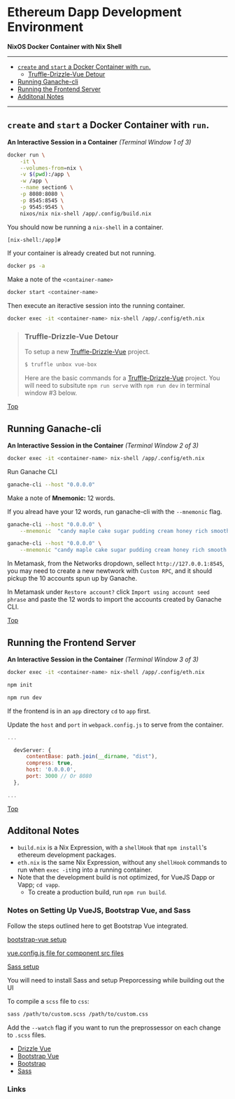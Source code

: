 # Ethereum Dapp Development Environment
__NixOS Docker Container with Nix Shell__


---
- [`create` and `start` a Docker Container with ```run```.](#create-and-start-a-docker-container-with-run)
    + [Truffle-Drizzle-Vue Detour](#truffle-drizzle-vue-detour)
- [Running Ganache-cli](#running-ganache-cli)
- [Running the Frontend Server](#running-the-frontend-server)
- [Additonal Notes](#additonal-notes)

---

## `create` and `start` a Docker Container with ```run```.
**An Interactive Session in a Container** *(Terminal Window 1 of 3)*
```bash
docker run \
    -it \
    --volumes-from=nix \
    -v $(pwd):/app \
    -w /app \
    --name section6 \
    -p 8080:8080 \
    -p 8545:8545 \
    -p 9545:9545 \
    nixos/nix nix-shell /app/.config/build.nix
```

You should now be running a `nix-shell` in a container.

```bash
[nix-shell:/app]#
```

If your container is already created but not running.

```bash
docker ps -a
```

Make a note of the ```<container-name>```

```bash
docker start <container-name>
```

Then execute an iteractive session into the running container.

```bash
docker exec -it <container-name> nix-shell /app/.config/eth.nix
```

> ### Truffle-Drizzle-Vue Detour
> 
> To setup a new [Truffle-Drizzle-Vue][1] project.
> 
> ```bash 
> $ truffle unbox vue-box
> ```
> 
> Here are the basic commands for a [Truffle-Drizzle-Vue][1] project.  You will need to subsitute `npm run serve` with `npm run dev` in terminal window #3 below.

[Top]


## Running Ganache-cli
**An Interactive Session in the Container** *(Terminal Window 2 of 3)*
```bash
docker exec -it <container-name> nix-shell /app/.config/eth.nix
```

Run Ganache CLI

```bash
ganache-cli --host "0.0.0.0" 
```

Make a note of **Mnemonic:** 12 words.

If you alread have your 12 words, run ganache-cli with the `--mnemonic` flag.
```bash
ganache-cli --host "0.0.0.0" \
    --mnemonic  "candy maple cake sugar pudding cream honey rich smooth crumble sweet treat"

ganache-cli --host "0.0.0.0" \
    --mnemonic "candy maple cake sugar pudding cream honey rich smooth crumble sweet treat"

 ```


In Metamask, from the Networks dropdown, sellect `http://127.0.0.1:8545`, you may need to create a new newtwork with `Custom RPC`, and it should pickup the 10 accounts spun up by Ganache.

In Metamask under `Restore account?` click  `Import using account seed phrase` and paste the 12 words to import the accounts created by Ganache CLI.

[Top]

## Running the Frontend Server
**An Interactive Session in the Container** *(Terminal Window 3 of 3)*
```bash
docker exec -it <container-name> nix-shell /app/.config/eth.nix
```
```bash
npm init
```
```bash
npm run dev
```

If the frontend is in an `app` directory `cd` to `app` first.

Update the `host` and `port` in `webpack.config.js` to serve from the container.

```javascript
...

  devServer: { 
      contentBase: path.join(__dirname, "dist"),
      compress: true,
      host: '0.0.0.0',
      port: 3000 // Or 8080
  },

...
```

[Top]

## Additonal Notes

- `build.nix` is a Nix Expression, with a `shellHook` that `npm install`'s ethereum development packages.  
- `eth.nix` is the same Nix Expression, without any `shellHook` commands to run when `exec -it`ing into a running container.
- Note that the development build is not optimized, for VueJS Dapp or Vapp; `cd vapp`.
    - To create a production build, run ```npm run build```.

### Notes on Setting Up VueJS, Bootstrap Vue, and Sass

Follow the steps outlined here to get Bootstrap Vue integrated.

[bootstrap-vue setup](https://bootstrap-vue.js.org/docs/)

[vue.config.js file for component src files](https://bootstrap-vue.js.org/docs/reference/images/#vue-cli-3-support)

[Sass setup](https://sass-lang.com/install)

You will need to install Sass and setup Preporcessing while building out the UI

To compile a `scss` file to `css`:

```bash
sass /path/to/custom.scss /path/to/custom.css
```

Add the `--watch` flag if you want to run the preprossessor on each change to `.scss` files.

- [Drizzle Vue]
- [Bootstrap Vue]
- [Bootstrap]
- [Sass]

### Links

[Drizzle Vue]: https://www.trufflesuite.com/boxes/drizzle-vue-box 
[Bootstrap Vue]: https://bootstrap-vue.js.org/docs/
[Bootstrap]: https://getbootstrap.com/docs/4.4/getting-started/introduction/
[Sass]: https://sass-lang.com/documentation


[1]: https://github.com/trufflesuite/drizzle/blob/develop/packages/vue-plugin/test-app/README.md
[Top]: #ethereum-dapp-development-environment
